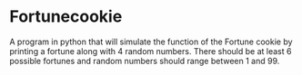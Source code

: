 # Fortunecookie
A program in python that will simulate the function of the Fortune cookie by printing a fortune along with 4 random numbers. There  should be  at least 6 possible fortunes and  random numbers should range between 1 and 99. 
